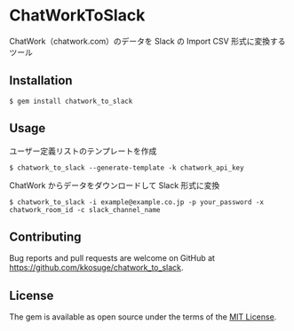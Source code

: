 # ChatWorkToSlack

ChatWork（chatwork.com）のデータを Slack の Import CSV 形式に変換するツール

## Installation

```
$ gem install chatwork_to_slack
```

## Usage

ユーザー定義リストのテンプレートを作成

```
$ chatwork_to_slack --generate-template -k chatwork_api_key
```

ChatWork からデータをダウンロードして Slack 形式に変換

```
$ chatwork_to_slack -i example@example.co.jp -p your_password -x chatwork_room_id -c slack_channel_name
```

## Contributing

Bug reports and pull requests are welcome on GitHub at https://github.com/kkosuge/chatwork_to_slack.


## License

The gem is available as open source under the terms of the [MIT License](http://opensource.org/licenses/MIT).
